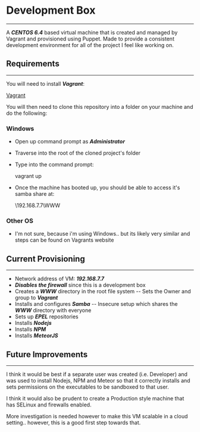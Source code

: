 # Development Box

---

A ***CENTOS 6.4*** based virtual machine that is created and managed by Vagrant and provisioned using Puppet.
Made to provide a consistent development environment for all of the project I feel like working on.



## Requirements

---

You will need to install ***Vagrant***:

[Vagrant](http://docs.vagrantup.com/v2/getting-started/)

You will then need to clone this repository into a folder on your machine and do the following:


### Windows

- Open up command prompt as ***Administrator***
- Traverse into the root of the cloned project's folder
- Type into the command prompt:

    vagrant up
	
- Once the machine has booted up, you should be able to access it's samba share at:

    \\192.168.7.7\WWW
	



### Other OS

- I'm not sure, because i'm using Windows.. but its likely very similar and steps can be found on Vagrants website



## Current Provisioning

---

- Network address of VM: ***192.168.7.7***
- ***Disables the firewall*** since this is a development box
- Creates a ***WWW*** directory in the root file system
-- Sets the Owner and group to ***Vagrant***
- Installs and configures ***Samba***
-- Insecure setup which shares the ***WWW*** directory with everyone
- Sets up ***EPEL*** repositories
- Installs ***Nodejs***
- Installs ***NPM***
- Installs ***MeteorJS***



## Future Improvements

---

I think it would be best if a separate user was created (i.e. Developer) and was used to install Nodejs, NPM and Meteor so that it 
correctly installs and sets permissions on the executables to be sandboxed to that user.  

I think it would also be prudent to create a Production style machine that has SELinux and firewalls enabled.  

More investigation is needed however to make this VM scalable in a cloud setting.. however, this is a good first step towards that.



